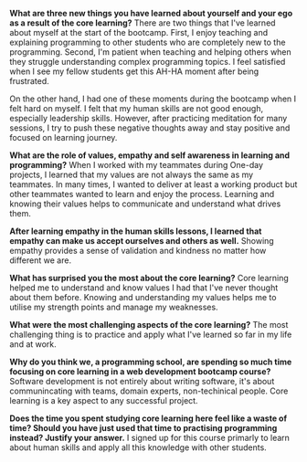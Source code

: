 **What are three new things you have learned about yourself and your ego as a result of the core learning?**
There are two things that I've learned about myself at the start of the bootcamp. First, I enjoy teaching and explaining programming to other students who are completely new to the programming. 
Second, I'm patient when teaching and helping others when they struggle understanding complex programming topics. I feel satisfied when I see my fellow students get this AH-HA moment after being frustrated. 

On the other hand, I had one of these moments during the bootcamp when I felt hard on myself. I felt that my human skills are not good enough, especially leadership skills. However, after practicing meditation for many sessions, I try to push these negative thoughts away and stay positive and focused on learning journey.

**What are the role of values, empathy and self awareness in learning and programming?**
When I worked with my teammates during One-day projects, I learned that my values are not always the same as my teammates.
In many times, I wanted to deliver at least a working product but other teammates wanted to learn and enjoy the process.
Learning and knowing their values helps to communicate and understand what drives them. 

**After learning empathy in the human skills lessons, I learned that empathy can make us accept ourselves and others as well.**
Showing empathy provides a sense of validation and kindness no matter how different we are.

**What has surprised you the most about the core learning?**
Core learning helped me to understand and know values I had that I've never thought about them before.
Knowing and understanding my values helps me to utilise my strength points and manage my weaknesses.


**What were the most challenging aspects of the core learning?**
The most challenging thing is to practice and apply what I've learned so far in my life and at work.

**Why do you think we, a programming school, are spending so much time focusing on core learning in a web development bootcamp course?**
Software development is not entirely about writing software, it's about communincating with teams, domain experts, non-techinical people.
Core learning is a key aspect to any successful project.

**Does the time you spent studying core learning here feel like a waste of time? Should you have just used that time to practising programming instead? Justify your answer.**
I signed up for this course primarly to learn about human skills and apply all this knowledge with other students.